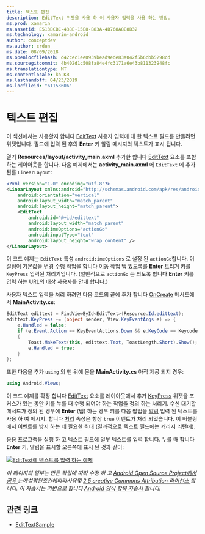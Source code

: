 ```yaml
---
title: 텍스트 편집
description: EditText 위젯을 사용 하 여 사용자 입력을 사용 하는 방법.
ms.prod: xamarin
ms.assetid: E513BCBC-438E-15E8-B83A-4B768A8E8B32
ms.technology: xamarin-android
author: conceptdev
ms.author: crdun
ms.date: 08/09/2018
ms.openlocfilehash: d42cec1ee0939bead9ede83a042f5b6cbb5298cd
ms.sourcegitcommit: 4b402d1c508fa84e4fc3171a6e43b811323948fc
ms.translationtype: MT
ms.contentlocale: ko-KR
ms.lasthandoff: 04/23/2019
ms.locfileid: "61153606"
---
```

# <a name="edit-text"></a>텍스트 편집

이 섹션에서는 사용할지 합니다 [EditText](https://developer.xamarin.com/api/type/Android.Widget.EditText/) 사용자 입력에 대 한 텍스트 필드를 만들려면 위젯입니다. 필드에 입력 된 후의 **Enter** 키 알림 메시지의 텍스트가 표시 됩니다.

열기 **Resources/layout/activity_main.axml** 추가한 합니다 [EditText](https://developer.xamarin.com/api/type/Android.Widget.EditText/) 요소를 포함 하는 레이아웃을 합니다. 다음 예제에서는 **activity_main.axml** 에 `EditText` 에 추가 된를 `LinearLayout`:

```xml
<?xml version="1.0" encoding="utf-8"?>
<LinearLayout xmlns:android="http://schemas.android.com/apk/res/android"
    android:orientation="vertical"
    android:layout_width="match_parent"
    android:layout_height="match_parent">
    <EditText
        android:id="@+id/edittext"
        android:layout_width="match_parent"
        android:imeOptions="actionGo"
        android:inputType="text"
        android:layout_height="wrap_content" />
</LinearLayout>
```

이 코드 예제는 `EditText` 특성 `android:imeOptions` 로 설정 된 `actionGo`합니다. 이 설정이 기본값을 변경 [수행](https://developer.android.com/reference/android/view/inputmethod/EditorInfo#IME_ACTION_DONE) 작업을 합니다 [이동](https://developer.android.com/reference/android/view/inputmethod/EditorInfo#IME_ACTION_GO) 작업 탭 있도록를 **Enter** 트리거 키를 `KeyPress` 입력된 처리기입니다.
(일반적으로 `actionGo` 는 되도록 합니다 **Enter** 키를 입력 하는 URL의 대상 사용자를 안내 합니다.)

사용자 텍스트 입력을 처리 하려면 다음 코드의 끝에 추가 합니다 [OnCreate](https://developer.xamarin.com/api/member/Android.App.Activity.OnCreate/) 메서드에서 **MainActivity.cs**:

```csharp
EditText edittext = FindViewById<EditText>(Resource.Id.edittext);
edittext.KeyPress += (object sender, View.KeyEventArgs e) => {
    e.Handled = false;
    if (e.Event.Action == KeyEventActions.Down && e.KeyCode == Keycode.Enter) 
    {
        Toast.MakeText(this, edittext.Text, ToastLength.Short).Show();
        e.Handled = true;
    }
};
```

또한 다음을 추가 `using` 의 맨 위에 문을 **MainActivity.cs** 아직 제공 되지 경우:

```csharp
using Android.Views;
```

이 코드 예제를 확장 합니다 [EditText](https://developer.xamarin.com/api/type/Android.Widget.EditText/) 요소를 레이아웃에서 추가 [KeyPress](https://developer.xamarin.com/api/event/Android.Views.View.KeyPress/) 위젯을 포커스가 있는 동안 키를 누를 때 수행 되어야 하는 작업을 정의 하는 처리기. 수신 대기할 메서드가 정의 된 경우에 **Enter** (탭) 하는 경우 키를 다음 팝업을 [알림](https://developer.xamarin.com/api/type/Android.Widget.Toast/) 입력 된 텍스트를 사용 하 여 메시지. 합니다 [처리](https://developer.xamarin.com/api/property/Android.Views.View+KeyEventArgs.Handled/) 속성은 항상 `true` 이벤트가 처리 되었습니다. 이 버블링에서 이벤트를 방지 하는 데 필요한 최대 (결과적으로 텍스트 필드에는 캐리지 리턴에).

응용 프로그램을 실행 하 고 텍스트 필드에 일부 텍스트를 입력 합니다. 누를 때 합니다 **Enter** 키, 알림을 표시할 오른쪽에 표시 된 것과 같이:

[![EditText에 텍스트를 입력 하는 예제](edit-text-images/edit-text-sml.png)](edit-text-images/edit-text.png#lightbox)

*이 페이지의 일부는 만든 작업에 따라 수정 하 고* [ *Android Open Source Project에서 공유* ](http://code.google.com/policies.html) *는에설명된조건에따라사용및* [ *2.5 creative Commons Attribution 라이선스* ](http://creativecommons.org/licenses/by/2.5/) *합니다. 이 자습서는 기반으로 합니다* [ *Android 양식 항목 자습서* ](https://developer.android.com/resources/tutorials/views/hello-formstuff.html) *합니다.*


## <a name="related-links"></a>관련 링크

- [EditTextSample](https://developer.xamarin.com/samples/monodroid/UserInterface/EditTextSample/)
